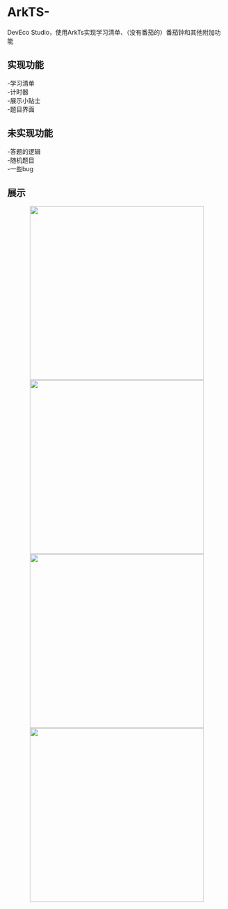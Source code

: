 # ArkTS-
DevEco Studio，使用ArkTs实现学习清单、（没有番茄的）番茄钟和其他附加功能

## 实现功能
-学习清单<br />
-计时器<br />
-展示小贴士<br />
-题目界面
## 未实现功能
-答题的逻辑<br />
-随机题目<br />
-一些bug
## 展示
<p align = "center">
<img src="https://github.com/HunZiLei/ArkTS_PokePomodoro/blob/master/image/%E4%BC%91%E6%81%AF.png" width="400"/>
<img src="https://github.com/HunZiLei/ArkTS_PokePomodoro/blob/master/image/%E6%98%8E%E7%BB%86.png" width="400"/>
<img src="https://github.com/HunZiLei/ArkTS_PokePomodoro/blob/master/image/%E6%B7%BB%E5%8A%A0.png" width="400"/>
<img src="https://github.com/HunZiLei/ArkTS_PokePomodoro/blob/master/image/%E7%95%AA%E8%8C%84%E9%92%9F.png" width="400"/>
</p>

